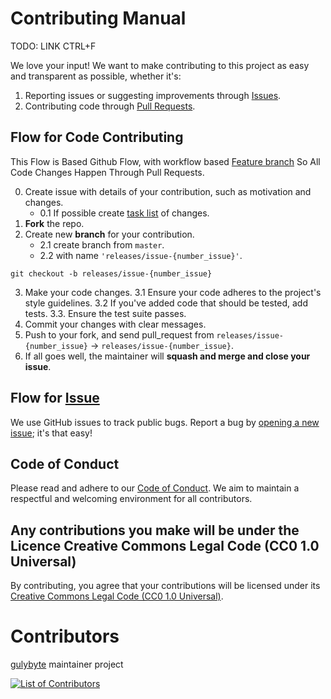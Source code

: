 # Contributing Manual

TODO: LINK CTRL+F

We love your input! We want to make contributing to this project as easy and transparent as possible, whether it's:

1. Reporting issues or suggesting improvements through [Issues](#flow-for-issue).
2. Contributing code through [Pull Requests](#flow-for-code-contributing).

## Flow for Code Contributing

This Flow is Based Github Flow, with workflow based [Feature branch](https://www.optimizely.com/optimization-glossary/feature-branch) So All Code Changes Happen Through Pull Requests.

0. Create issue with details of your contribution, such as motivation and changes.
    - 0.1 If possible create [task list](https://docs.github.com/en/get-started/writing-on-github/working-with-advanced-formatting/about-task-lists) of changes.
1. **Fork** the repo.
2. Create new **branch** for your contribution.
    - 2.1 create branch from `master`.
    - 2.2 with name `'releases/issue-{number_issue}'`.
```
git checkout -b releases/issue-{number_issue}
```
3. Make your code changes.
    3.1 Ensure your code adheres to the project's style guidelines.
    3.2 If you've added code that should be tested, add tests.
    3.3. Ensure the test suite passes.
4. Commit your changes with clear messages.
5. Push to your fork, and send pull_request from `releases/issue-{number_issue}` -> `releases/issue-{number_issue}`.
6. If all goes well, the maintainer will **squash and merge and close your issue**.

## Flow for [Issue](https://github.com/gulybyte/sample-todo/issues)
We use GitHub issues to track public bugs. Report a bug by [opening a new issue](https://github.com/gulybyte/sample-todo/issues/new/choose); it's that easy!

## Code of Conduct
Please read and adhere to our [Code of Conduct](/CODE_OF_CONDUCT.md). We aim to maintain a respectful and welcoming environment for all contributors.

## Any contributions you make will be under the Licence Creative Commons Legal Code (CC0 1.0 Universal)
By contributing, you agree that your contributions will be licensed under its [Creative Commons Legal Code (CC0 1.0 Universal)](https://github.com/gulybyte/sample-todo/blob/main/LICENCE).

# Contributors
[gulybyte](https://github.com/gulybyte) maintainer project

<a href="https://github.com/gulybyte/sample-todo/graphs/contributors"><img src="https://contributors-img.web.app/image?repo=gulybyte/sample-todo&max=500" alt="List of Contributors"/></a>
